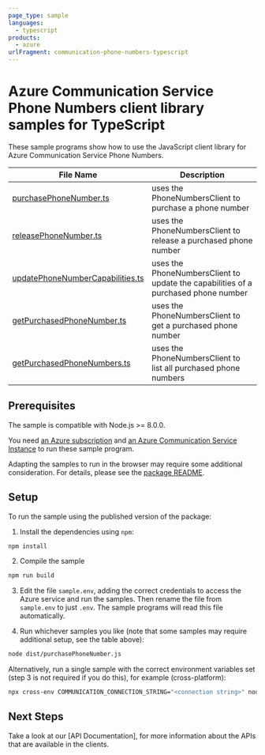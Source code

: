 ```yaml
---
page_type: sample
languages:
  - typescript
products:
  - azure
urlFragment: communication-phone-numbers-typescript
---
```


# Azure Communication Service Phone Numbers client library samples for TypeScript

These sample programs show how to use the JavaScript client library for Azure Communication Service Phone Numbers.

| **File Name**                                                     | **Description**                                                                    |
| ----------------------------------------------------------------- | ---------------------------------------------------------------------------------- |
| [purchasePhoneNumber.ts][purchasephonenumber]                     | uses the PhoneNumbersClient to purchase a phone number                             |
| [releasePhoneNumber.ts][releasephonenumber]                       | uses the PhoneNumbersClient to release a purchased phone number                    |
| [updatePhoneNumberCapabilities.ts][updatephonenumbercapabilities] | uses the PhoneNumbersClient to update the capabilities of a purchased phone number |
| [getPurchasedPhoneNumber.ts][getpurchasedphonenumber]             | uses the PhoneNumbersClient to get a purchased phone number                        |
| [getPurchasedPhoneNumbers.ts][getpurchasedphonenumbers]           | uses the PhoneNumbersClient to list all purchased phone numbers                    |

## Prerequisites

The sample is compatible with Node.js >= 8.0.0.

You need [an Azure subscription][freesub] and [an Azure Communication Service Instance][azcomsvc] to run these sample program.

Adapting the samples to run in the browser may require some additional consideration. For details, please see the [package README][package].

## Setup

To run the sample using the published version of the package:

1. Install the dependencies using `npm`:

```bash
npm install
```

2. Compile the sample

```bash
npm run build
```

3. Edit the file `sample.env`, adding the correct credentials to access the Azure service and run the samples. Then rename the file from `sample.env` to just `.env`. The sample programs will read this file automatically.

4. Run whichever samples you like (note that some samples may require additional setup, see the table above):

```bash
node dist/purchasePhoneNumber.js
```

Alternatively, run a single sample with the correct environment variables set (step 3 is not required if you do this), for example (cross-platform):

```bash
npx cross-env COMMUNICATION_CONNECTION_STRING="<connection string>" node dist/purchasePhoneNumber.js
```

## Next Steps

Take a look at our [API Documentation],<!--[apiref]--> for more information about the APIs that are available in the clients.

[purchasephonenumber]: https://github.com/Azure/azure-sdk-for-js/blob/master/sdk/communication/communication-phone-numbers/samples/typescript/src/purchasePhoneNumber.ts
[releasephonenumber]: https://github.com/Azure/azure-sdk-for-js/blob/master/sdk/communication/communication-phone-numbers/samples/typescript/src/releasePhoneNumber.ts
[updatephonenumbercapabilities]: https://github.com/Azure/azure-sdk-for-js/blob/master/sdk/communication/communication-phone-numbers/samples/typescript/src/updatePhoneNumberCapabilities.ts
[getpurchasedphonenumber]: https://github.com/Azure/azure-sdk-for-js/blob/master/sdk/communication/communication-phone-numbers/samples/typescript/src/getPurchasedPhoneNumber.ts
[getpurchasedphonenumbers]: https://github.com/Azure/azure-sdk-for-js/blob/master/sdk/communication/communication-phone-numbers/samples/typescript/src/getPurchasedPhoneNumbers.ts
[apiref]: https://docs.microsoft.com/javascript/api/@azure/communication-phone-numbers
[azcomsvc]: https://docs.microsoft.com/azure/communication-services/quickstarts/create-communication-resource?tabs=windows&pivots=platform-azp
[freesub]: https://azure.microsoft.com/free/
[package]: https://github.com/Azure/azure-sdk-for-js/blob/master/sdk/communication/communication-phone-numbers/README.md
